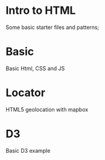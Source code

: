 # Intro to HTML

Some basic starter files and patterns;

# Basic 

Basic Html, CSS and JS

# Locator

HTML5 geolocation with mapbox

# D3

Basic D3 example

